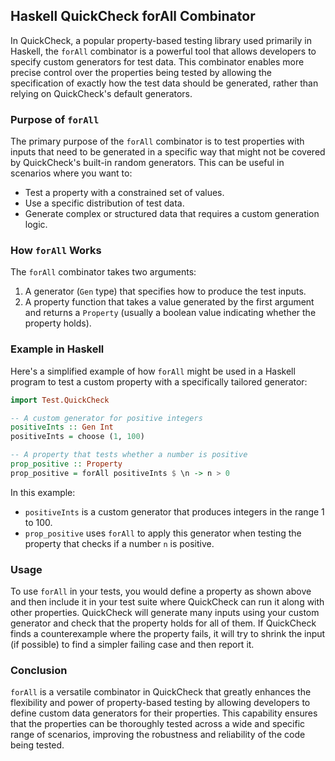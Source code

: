 ## Haskell QuickCheck forAll Combinator

In QuickCheck, a popular property-based testing library used primarily in Haskell, the `forAll` combinator is a powerful tool that allows developers to specify custom generators for test data. This combinator enables more precise control over the properties being tested by allowing the specification of exactly how the test data should be generated, rather than relying on QuickCheck's default generators.

### Purpose of `forAll`

The primary purpose of the `forAll` combinator is to test properties with inputs that need to be generated in a specific way that might not be covered by QuickCheck's built-in random generators. This can be useful in scenarios where you want to:
- Test a property with a constrained set of values.
- Use a specific distribution of test data.
- Generate complex or structured data that requires a custom generation logic.

### How `forAll` Works

The `forAll` combinator takes two arguments:
1. A generator (`Gen` type) that specifies how to produce the test inputs.
2. A property function that takes a value generated by the first argument and returns a `Property` (usually a boolean value indicating whether the property holds).

### Example in Haskell

Here's a simplified example of how `forAll` might be used in a Haskell program to test a custom property with a specifically tailored generator:

```haskell
import Test.QuickCheck

-- A custom generator for positive integers
positiveInts :: Gen Int
positiveInts = choose (1, 100)

-- A property that tests whether a number is positive
prop_positive :: Property
prop_positive = forAll positiveInts $ \n -> n > 0
```

In this example:
- `positiveInts` is a custom generator that produces integers in the range 1 to 100.
- `prop_positive` uses `forAll` to apply this generator when testing the property that checks if a number `n` is positive.

### Usage

To use `forAll` in your tests, you would define a property as shown above and then include it in your test suite where QuickCheck can run it along with other properties. QuickCheck will generate many inputs using your custom generator and check that the property holds for all of them. If QuickCheck finds a counterexample where the property fails, it will try to shrink the input (if possible) to find a simpler failing case and then report it.

### Conclusion

`forAll` is a versatile combinator in QuickCheck that greatly enhances the flexibility and power of property-based testing by allowing developers to define custom data generators for their properties. This capability ensures that the properties can be thoroughly tested across a wide and specific range of scenarios, improving the robustness and reliability of the code being tested.
